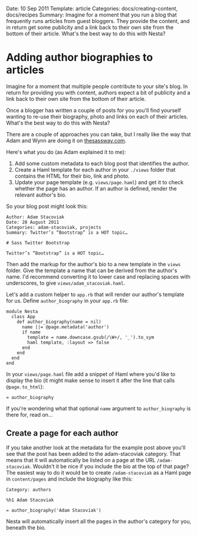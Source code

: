 Date: 10 Sep 2011
Template: article
Categories: docs/creating-content, docs/recipes
Summary: Imagine for a moment that you run a blog that frequently runs articles from guest bloggers. They provide the content, and in return get some publicity and a link back to their own site from the bottom of their article. What's the best way to do this with Nesta?

# Adding author biographies to articles

Imagine for a moment that multiple people contribute to your site's
blog. In return for providing you with content, authors expect a bit of
publicity and a link back to their own site from the bottom of their
article.

Once a blogger has written a couple of posts for you you'll find
yourself wanting to re-use their biography, photo and links on each of
their articles. What's the best way to do this with Nesta?

There are a couple of approaches you can take, but I really like the way
that Adam and Wynn are doing it on [thesassway.com][].

[thesassway.com]: http://thesassway.com

Here's what you do (as Adam explained it to me):

1. Add some custom metadata to each blog post that identifies the
   author.
2. Create a Haml template for each author in your `./views` folder that
   contains the HTML for their bio, link and photo.
3. Update your page template (e.g. `views/page.haml`) and get it to
   check whether the page has an author. If an author is defined, render
   the relevant author's bio.

So your blog post might look this:

    Author: Adam Stacoviak
    Date: 28 August 2011
    Categories: adam-stacoviak, projects
    Summary: Twitter’s “Bootstrap” is a HOT topic…

    # Sass Twitter Bootstrap

    Twitter’s “Bootstrap” is a HOT topic…

Then add the markup for the author's bio to a new template in the `views`
folder. Give the template a name that can be derived from the author's
name. I'd recommend converting it to lower case and replacing spaces
with underscores, to give `views/adam_stacoviak.haml`.

Let's add a custom helper to `app.rb` that will render our author's
template for us. Define `author_biography` in your `app.rb` file:

    module Nesta
      class App
        def author_biography(name = nil)
          name ||= @page.metadata('author')
          if name
            template = name.downcase.gsub(/\W+/, '_').to_sym
            haml template, :layout => false
          end
        end
      end
    end

In your `views/page.haml` file add a snippet of Haml where you'd like to
display the bio (it might make sense to insert it after the line that
calls `@page.to_html`):

    = author_biography

If you're wondering what that optional `name` argument to
`author_biography` is there for, read on...

## Create a page for each author

If you take another look at the metadata for the example post above
you'll see that the post has been added to the adam-stacoviak category.
That means that it will automatically be listed on a page at the URL
`/adam-stacoviak`. Wouldn't it be nice if you include the bio at the top
of that page? The easiest way to do it would be to create
`/adam-stacoviak` as a Haml page in `content/pages` and include the
biography like this:

    Category: authors

    %h1 Adam Stacoviak

    = author_biography('Adam Stacoviak')

Nesta will automatically insert all the pages in the author's category
for you, beneath the bio.
